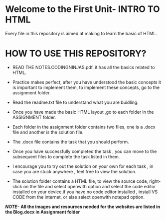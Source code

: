 
# Welcome to the First Unit- INTRO TO HTML

Every file in this repository is aimed at making to learn the basic of HTML.

# HOW TO USE THIS REPOSITORY?

-  READ THE NOTES.CODINGNINJAS.pdf, it has all the basics related to HTML.

-  Practice makes perfect, after you have understood the basic concepts it is important to implement them,
to implement these concepts, go to the assignment folder.

- Read the readme.txt file to understand what you are buidling.

- Once you have made the basic HTML layout ,go to each folder in the ASSIGNMENT folder.

- Each folder in the assignment folder contains two files, one is a .docx file and another is the solution file.

- The .docx file contains the task that you should perform.

- Once you have successfully completed the task , you can move to the subsequent files to complete the task listed in them.

- I encourage you to try out the solution on your own for each task , in case you are stuck anywhere , feel free to view the solution.

- The solution folder contains a HTML file, to view the source code, right-click on the file and select openwith option and select the code editor installed on your device,if you have no code editor installed , install VS CODE from the internet, or else select openwith notepad option.


***NOTE-***
**All the images and resources needed for the websites are listed in the Blog.docx in Assignment folder**
